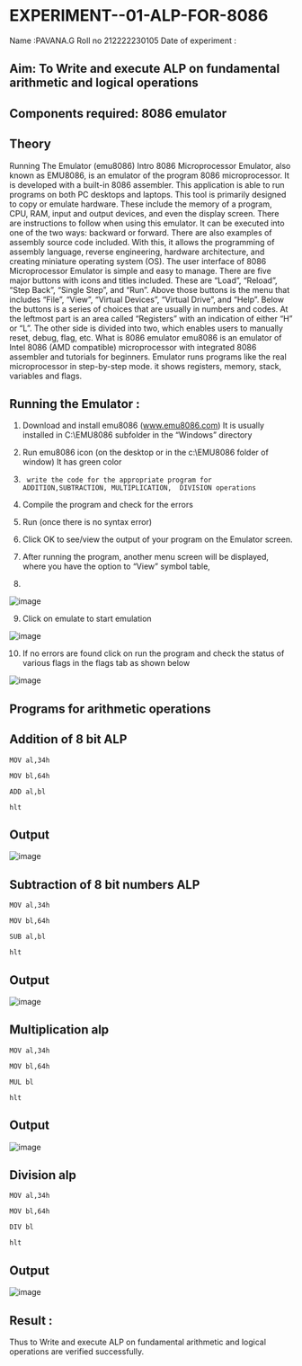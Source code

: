 # EXPERIMENT--01-ALP-FOR-8086
Name :PAVANA.G
Roll no 212222230105
Date of experiment :

## Aim: To Write and execute ALP on fundamental arithmetic and logical operations
## Components required: 8086  emulator 
## Theory 
Running The Emulator (emu8086) Intro 8086 Microprocessor Emulator, also known as EMU8086, is an emulator of the program 8086 microprocessor. It is developed with a built-in 8086 assembler. This application is able to run programs on both PC desktops and laptops. This tool is primarily designed to copy or emulate hardware. These include the memory of a program, CPU, RAM, input and output devices, and even the display screen. There are instructions to follow when using this emulator. It can be executed into one of the two ways: backward or forward. There are also examples of assembly source code included. With this, it allows the programming of assembly language, reverse engineering, hardware architecture, and creating miniature operating system (OS). The user interface of 8086 Microprocessor Emulator is simple and easy to manage. There are five major buttons with icons and titles included. These are “Load”, “Reload”, “Step Back”, “Single Step”, and “Run”. Above those buttons is the menu that includes “File”, “View”, “Virtual Devices”, “Virtual Drive”, and “Help”. Below the buttons is a series of choices that are usually in numbers and codes. At the leftmost part is an area called “Registers” with an indication of either “H” or “L”. The other side is divided into two, which enables users to manually reset, debug, flag, etc. What is 8086 emulator emu8086 is an emulator of Intel 8086 (AMD compatible) microprocessor with integrated 8086 assembler and tutorials for beginners. Emulator runs programs like the real microprocessor in step-by-step mode. it shows registers, memory, stack, variables and flags.


 ## Running the Emulator :
1.	Download and install emu8086 (www.emu8086.com) It is usually installed in C:\EMU8086 subfolder in the “Windows” directory
2.	  Run  emu8086 icon (on the desktop or in the c:\EMU8086 folder of window) It has green color 
 
 
3.		write the code for the appropriate program for ADDITION,SUBTRACTION, MULTIPLICATION,  DIVISION operations 

4.	 Compile the program and check for the errors 
5.	Run (once there is no syntax error) 

6.	Click OK to see/view the output of your program on the Emulator screen. 


7.	After running the program, another menu screen will be displayed, where you have the option to “View” symbol table,
8.	 


![image](https://user-images.githubusercontent.com/36288975/189273263-d65baae9-4b8f-4723-afb3-c0ffa4052b04.png)











9.	Click on emulate to start emulation 








![image](https://user-images.githubusercontent.com/36288975/189273273-9bb36ec1-e2e8-4892-8d35-37707332bfdc.png)








10.	If no errors are found click on run the program and check the status of various flags in the flags tab as shown below 






![image](https://user-images.githubusercontent.com/36288975/189273277-113a2a33-4a40-4ff8-95a5-ecd3a1f504fe.png)







## Programs for arithmetic  operations

## Addition  of 8 bit ALP 
```
MOV al,34h

MOV bl,64h

ADD al,bl

hlt
```
## Output  
 ![image](https://github.com/gpavana/EXPERIMENT--01-ALP-FOR-8086/assets/118787343/a66cfec9-8649-42ef-a101-307800b4cc26)

## Subtraction   of 8 bit numbers  ALP 
```
MOV al,34h

MOV bl,64h

SUB al,bl

hlt
```
## Output 
![image](https://github.com/gpavana/EXPERIMENT--01-ALP-FOR-8086/assets/118787343/af382428-c808-44cf-aec6-eeb7e884596e)

## Multiplication alp 
```
MOV al,34h

MOV bl,64h

MUL bl

hlt
```
## Output  
![image](https://github.com/gpavana/EXPERIMENT--01-ALP-FOR-8086/assets/118787343/41294b34-41bb-478d-a2c0-47c028ee2efc)

## Division alp 
```
MOV al,34h

MOV bl,64h

DIV bl

hlt
```
## Output  
![image](https://github.com/gpavana/EXPERIMENT--01-ALP-FOR-8086/assets/118787343/6cf39001-6d9f-493f-bd0b-6b03061e0da2)
## Result :
Thus to Write and execute ALP on fundamental arithmetic and logical operations are verified successfully.








